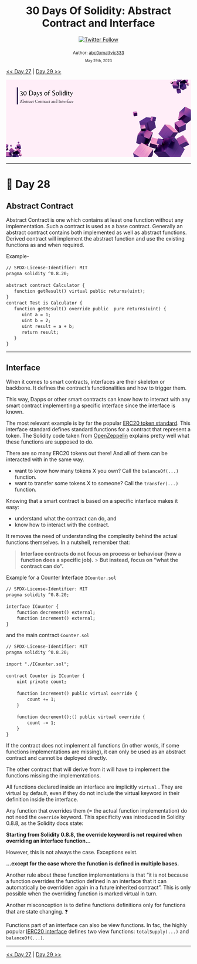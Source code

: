 <div align="center">
  <h1> 30 Days Of Solidity: Abstract Contract and Interface</h1>
  <a class="header-badge" target="_blank" href="https://twitter.com/abc0xmattyic333">
  <img alt="Twitter Follow" src="https://img.shields.io/twitter/follow/abc0xmattyic333?style=social">
  </a>

<sub>Author:
<a href="https://github.com/abc0xmattyic333" target="_blank">abc0xmattyic333</a><br>
<small> May 29th, 2023</small>
</sub>

</div>

[<< Day 27](../Day%2027%20-%20Libraries/readme.md) | [Day 29 >>](../Day%2029%20-%20Assembly/readme.md)

![Cover](./cover.png)

---

# 📔 Day 28

## Abstract Contract

Abstract Contract is one which contains at least one function without any implementation. Such a contract is used as a base contract. Generally an abstract contract contains both implemented as well as abstract functions. Derived contract will implement the abstract function and use the existing functions as and when required.

Example-

```solidity
// SPDX-License-Identifier: MIT
pragma solidity ^0.8.20;

abstract contract Calculator {
   function getResult() virtual public returns(uint);
}
contract Test is Calculator {
   function getResult() override public  pure returns(uint) {
      uint a = 1;
      uint b = 2;
      uint result = a + b;
      return result;
   }
}
```

---

## Interface

When it comes to smart contracts, interfaces are their skeleton or backbone. It defines the contract’s functionalities and how to trigger them.

This way, Dapps or other smart contracts can know how to interact with any smart contract implementing a specific interface since the interface is known.

The most relevant example is by far the popular [ERC20 token standard](https://ethereum.org/en/developers/docs/standards/tokens/erc-20/). This interface standard defines standard functions for a contract that represent a token. The Solidity code taken from [OpenZeppelin](https://github.com/OpenZeppelin/openzeppelin-contracts/blob/master/contracts/token/ERC20/IERC20.sol) explains pretty well what these functions are supposed to do.

There are so many ERC20 tokens out there! And all of them can be interacted with in the same way.

- want to know how many tokens X you own? Call the `balanceOf(...) `function.
- want to transfer some tokens X to someone? Call the `transfer(...) `function.

Knowing that a smart contract is based on a specific interface makes it easy:

- understand what the contract can do, and
- know how to interact with the contract.

It removes the need of understanding the complexity behind the actual functions themselves. In a nutshell, remember that:

> **Interface contracts do not focus on process or behaviour (how a function does a specific job).** > **But instead, focus on “what the contract can do”.**

Example for a Counter Interface `ICounter.sol`

```solidity
// SPDX-License-Identifier: MIT
pragma solidity ^0.8.20;

interface ICounter {
    function decrement() external;
    function increment() external;
}
```

and the main contract `Counter.sol`

```solidity
// SPDX-License-Identifier: MIT
pragma solidity ^0.8.20;

import "./ICounter.sol";

contract Counter is ICounter {
    uint private count;

    function increment() public virtual override {
        count += 1;
    }

    function decrement();() public virtual override {
        count -= 1;
    }
}
```

If the contract does not implement all functions (in other words, if some functions implementations are missing), it can only be used as an abstract contract and cannot be deployed directly.

The other contract that will derive from it will have to implement the functions missing the implementations.

All functions declared inside an interface are implicitly `virtual` . They are virtual by default, even if they do not include the virtual keyword in their definition inside the interface.

Any function that overrides them (= the actual function implementation) do not need the `override` keyword. This specificity was introduced in Solidity 0.8.8, as the Solidity docs state:

**Starting from Solidity 0.8.8, the override keyword is not required when overriding an interface function…**

However, this is not always the case. Exceptions exist.

**…except for the case where the function is defined in multiple bases.**

Another rule about these function implementations is that “it is not because a function overrides the function defined in an interface that it can automatically be overridden again in a future inherited contract”. This is only possible when the overriding function is marked virtual in turn.

Another misconception is to define functions definitions only for functions that are state changing. ❓

Functions part of an interface can also be view functions. In fac, the highly popular [IERC20 interface](https://github.com/OpenZeppelin/openzeppelin-contracts/blob/master/contracts/token/ERC20/IERC20.sol) defines two view functions: `totalSupply(...)` and `balanceOf(...)`.

---

[<< Day 27](../Day%2027%20-%20Libraries/readme.md) | [Day 29 >>](../Day%2029%20-%20Assembly/readme.md)